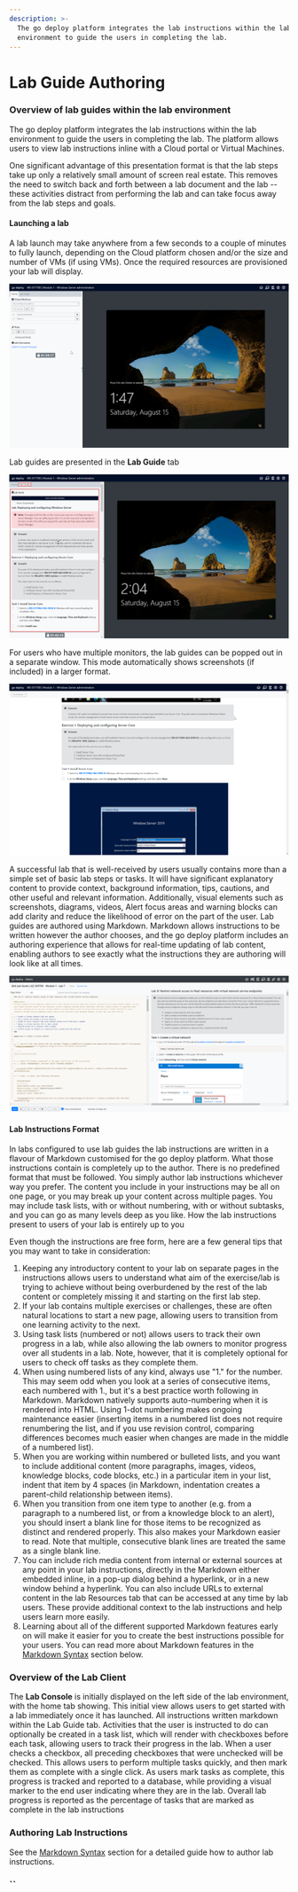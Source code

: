 ```yaml
---
description: >-
  The go deploy platform integrates the lab instructions within the lab
  environment to guide the users in completing the lab.
---
```


# Lab Guide Authoring

### Overview of lab guides within the lab environment

The go deploy platform integrates the lab instructions within the lab environment to guide the users in completing the lab. The platform allows users to view lab instructions inline with a Cloud portal or Virtual Machines.

One significant advantage of this presentation format is that the lab steps take up only a relatively small amount of screen real estate. This removes the need to switch back and forth between a lab document and the lab -- these activities distract from performing the lab and can take focus away from the lab steps and goals.

#### Launching a lab

A lab launch may take anywhere from a few seconds to a couple of minutes to fully launch, depending on the Cloud platform chosen and/or the size and number of VMs \(if using VMs\). Once the required resources are provisioned your lab will display.

![Lab interface post launch](../.gitbook/assets/image%20%2897%29.png)

Lab guides are presented in the **Lab Guide** tab

![Lab guides](../.gitbook/assets/image%20%2898%29.png)

For users who have multiple monitors, the lab guides can be popped out in a separate window.  This mode automatically shows screenshots \(if included\) in a larger format.

![Separate lab instruction window](../.gitbook/assets/image%20%28104%29.png)

A successful lab that is well-received by users usually contains more than a simple set of basic lab steps or tasks. It will have significant explanatory content to provide context, background information, tips, cautions, and other useful and relevant information. Additionally, visual elements such as screenshots, diagrams, videos, Alert focus areas and warning blocks can add clarity and reduce the likelihood of error on the part of the user.  Lab guides are authored using Markdown. Markdown allows instructions to be written however the author chooses, and the go deploy platform includes an authoring experience that allows for real-time updating of lab content, enabling authors to see exactly what the instructions they are authoring will look like at all times.

![Lab guide editor](../.gitbook/assets/image%20%28109%29.png)

#### Lab Instructions Format

In labs configured to use lab guides the lab instructions are written in a flavour of Markdown customised for the go deploy platform.  What those instructions contain is completely up to the author. There is no predefined format that must be followed. You simply author lab instructions whichever way you prefer. The content you include in your instructions may be all on one page, or you may break up your content across multiple pages. You may include task lists, with or without numbering, with or without subtasks, and you can go as many levels deep as you like. How the lab instructions present to users of your lab is entirely up to you

Even though the instructions are free form, here are a few general tips that you may want to take in consideration:

1. Keeping any introductory content to your lab on separate pages in the instructions allows users to understand what aim of the exercise/lab is trying to achieve without being overburdened by the rest of the lab content or completely missing it and starting on the first lab step.
2. If your lab contains multiple exercises or challenges, these are often natural locations to start a new page, allowing users to transition from one learning activity to the next.
3. Using task lists \(numbered or not\) allows users to track their own progress in a lab, while also allowing the lab owners to monitor progress over all students in a lab. Note, however, that it is completely optional for users to check off tasks as they complete them.
4. When using numbered lists of any kind, always use "1." for the number. This may seem odd when you look at a series of consecutive items, each numbered with 1., but it's a best practice worth following in Markdown. Markdown natively supports auto-numbering when it is rendered into HTML. Using 1-dot numbering makes ongoing maintenance easier \(inserting items in a numbered list does not require renumbering the list, and if you use revision control, comparing differences becomes much easier when changes are made in the middle of a numbered list\).
5. When you are working within numbered or bulleted lists, and you want to include additional content \(more paragraphs, images, videos, knowledge blocks, code blocks, etc.\) in a particular item in your list, indent that item by 4 spaces \(in Markdown, indentation creates a parent-child relationship between items\).
6. When you transition from one item type to another \(e.g. from a paragraph to a numbered list, or from a knowledge block to an alert\), you should insert a blank line for those items to be recognized as distinct and rendered properly. This also makes your Markdown easier to read. Note that multiple, consecutive blank lines are treated the same as a single blank line.
7. You can include rich media content from internal or external sources at any point in your lab instructions, directly in the Markdown either embedded inline, in a pop-up dialog behind a hyperlink, or in a new window behind a hyperlink. You can also include URLs to external content in the lab Resources tab that can be accessed at any time by lab users. These provide additional context to the lab instructions and help users learn more easily.
8. Learning about all of the different supported Markdown features early on will make it easier for you to create the best instructions possible for your users. You can read more about Markdown features in the [Markdown Syntax](https://github.com/LearnOnDemandSystems/docs/blob/master/guides/idl2/idlv2-authoring-guide-and-best-practice.md#markdown-syntax) section below.

### Overview of the Lab Client

The **Lab Console** is initially displayed on the left side of the lab environment, with the home tab showing. This initial view allows users to get started with a lab immediately once it has launched. All instructions written markdown within the Lab Guide tab. Activities that the user is instructed to do can optionally be created in a task list, which will render with checkboxes before each task, allowing users to track their progress in the lab. When a user checks a checkbox, all preceding checkboxes that were unchecked will be checked. This allows users to perform multiple tasks quickly, and then mark them as complete with a single click. As users mark tasks as complete, this progress is tracked and reported to a database, while providing a visual marker to the end user indicating where they are in the lab. Overall lab progress is reported as the percentage of tasks that are marked as complete in the lab instructions

### Authoring Lab Instructions

See the [Markdown Syntax](markdown-syntax.md) section for a detailed guide how to author lab instructions.

### \`\`

